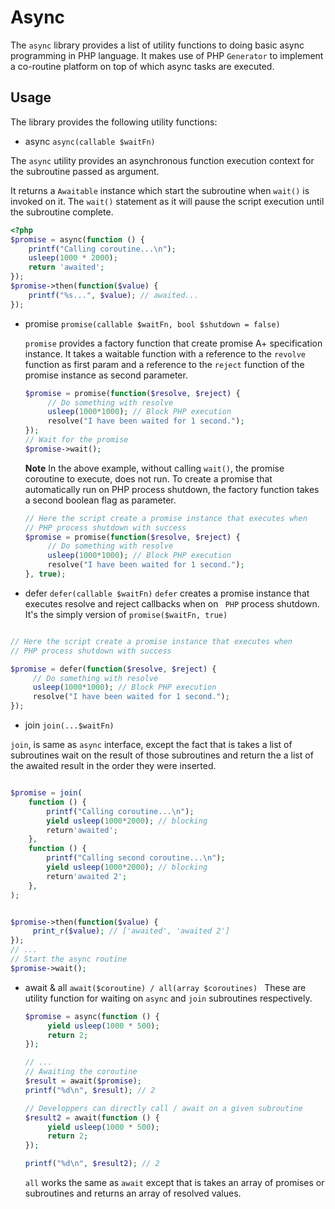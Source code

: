 # Async

The `async` library provides a list of utility functions to doing basic async programming in PHP language. It makes use of PHP `Generator` to implement a co-routine platform on top of which async tasks are executed.

## Usage

The library provides the following utility functions:

- async `async(callable $waitFn)`

The `async` utility provides an asynchronous function execution context for the subroutine passed as argument.

It returns a `Awaitable` instance which start the subroutine when `wait()` is invoked on it. The `wait()` statement as it will pause the script execution until the subroutine complete.

```php
<?php 
$promise = async(function () {
	printf("Calling coroutine...\n");
	usleep(1000 * 2000);
	return 'awaited';
});
$promise->then(function($value) {
	printf("%s...", $value); // awaited...
});
```

- promise `promise(callable $waitFn, bool $shutdown = false)`

  `promise` provides a factory function that create promise A+ specification instance.
  It takes a waitable function with a reference to the `revolve` function as first param and a reference to the `reject` function of the promise instance as second parameter.

  ```php
  $promise = promise(function($resolve, $reject) {
       // Do something with resolve
       usleep(1000*1000); // Block PHP execution
       resolve("I have been waited for 1 second.");
  });
  // Wait for the promise
  $promise->wait();
  ```

  **Note** In the above example, without calling `wait()`, the promise
  coroutine to execute, does not run.
  To create a promise that automatically run on PHP process shutdown, the
  factory function takes a second boolean flag as parameter.

  ```php
  // Here the script create a promise instance that executes when
  // PHP process shutdown with success
  $promise = promise(function($resolve, $reject) {
       // Do something with resolve
       usleep(1000*1000); // Block PHP execution
       resolve("I have been waited for 1 second.");
  }, true);
  ```
- defer `defer(callable $waitFn)`
  `defer` creates a promise instance that executes resolve and reject callbacks when on ` PHP` process shutdown. It's the simply version of  `promise($waitFn, true)`

```php

// Here the script create a promise instance that executes when
// PHP process shutdown with success

$promise = defer(function($resolve, $reject) {
     // Do something with resolve
     usleep(1000*1000); // Block PHP execution
     resolve("I have been waited for 1 second.");
});

```

- join `join(...$waitFn) `

`join`, is same as `async` interface, except the fact that is takes a list of subroutines wait on the result of those subroutines and return the a list of the awaited result in the order they were inserted.

```php

$promise = join(
    function () {
        printf("Calling coroutine...\n");
        yield usleep(1000*2000); // blocking
        return'awaited';
    },
    function () {
        printf("Calling second coroutine...\n");
        yield usleep(1000*2000); // blocking
        return'awaited 2';
    },
);


$promise->then(function($value) {
     print_r($value); // ['awaited', 'awaited 2']
});
// ...
// Start the async routine
$promise->wait();

```

- await & all `await($coroutine) / all(array $coroutines) `
  These are utility function for waiting on `async` and `join` subroutines respectively.

  ```php
  $promise = async(function () {
       yield usleep(1000 * 500);
       return 2;
  });

  // ...
  // Awaiting the coroutine
  $result = await($promise);
  printf("%d\n", $result); // 2 

  // Developpers can directly call / await on a given subroutine
  $result2 = await(function () {
       yield usleep(1000 * 500);
       return 2;
  }); 

  printf("%d\n", $result2); // 2 
  ```
  `all` works the same as `await` except that is takes an array of promises or subroutines and returns an array of resolved values.
